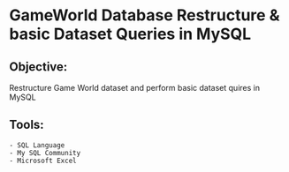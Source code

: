 # GameWorld Database Restructure & basic Dataset Queries in MySQL

## Objective: 
Restructure Game World dataset and perform basic dataset quires in MySQL 

## Tools: 

    - SQL Language 
    - My SQL Community 
    - Microsoft Excel 
